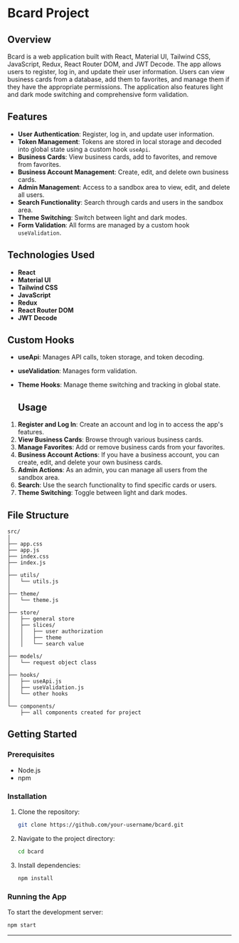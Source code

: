 # Bcard Project

## Overview

Bcard is a web application built with React, Material UI, Tailwind CSS, JavaScript, Redux, React Router DOM, and JWT Decode. The app allows users to register, log in, and update their user information. Users can view business cards from a database, add them to favorites, and manage them if they have the appropriate permissions. The application also features light and dark mode switching and comprehensive form validation.

## Features

- **User Authentication**: Register, log in, and update user information.
- **Token Management**: Tokens are stored in local storage and decoded into global state using a custom hook `useApi`.
- **Business Cards**: View business cards, add to favorites, and remove from favorites.
- **Business Account Management**: Create, edit, and delete own business cards.
- **Admin Management**: Access to a sandbox area to view, edit, and delete all users.
- **Search Functionality**: Search through cards and users in the sandbox area.
- **Theme Switching**: Switch between light and dark modes.
- **Form Validation**: All forms are managed by a custom hook `useValidation`.

## Technologies Used

- **React**
- **Material UI**
- **Tailwind CSS**
- **JavaScript**
- **Redux**
- **React Router DOM**
- **JWT Decode**

## Custom Hooks

- **useApi**: Manages API calls, token storage, and token decoding.
- **useValidation**: Manages form validation.
- **Theme Hooks**: Manage theme switching and tracking in global state.

  ## Usage

1. **Register and Log In**: Create an account and log in to access the app's features.
2. **View Business Cards**: Browse through various business cards.
3. **Manage Favorites**: Add or remove business cards from your favorites.
4. **Business Account Actions**: If you have a business account, you can create, edit, and delete your own business cards.
5. **Admin Actions**: As an admin, you can manage all users from the sandbox area.
6. **Search**: Use the search functionality to find specific cards or users.
7. **Theme Switching**: Toggle between light and dark modes.

## File Structure

```
src/
│
├── app.css
├── app.js
├── index.css
├── index.js
│
├── utils/
│   └── utils.js
│
├── theme/
│   └── theme.js
│
├── store/
│   ├── general store
│   ├── slices/
│   │   ├── user authorization
│   │   ├── theme
│   │   └── search value
│
├── models/
│   └── request object class
│
├── hooks/
│   ├── useApi.js
│   ├── useValidation.js
│   └── other hooks
│
└── components/
    ├── all components created for project
```

## Getting Started

### Prerequisites

- Node.js
- npm

### Installation

1. Clone the repository:
   ```bash
   git clone https://github.com/your-username/bcard.git
   ```
2. Navigate to the project directory:
   ```bash
   cd bcard
   ```
3. Install dependencies:
   ```bash
   npm install
   ```

### Running the App

To start the development server:
```bash
npm start
```








---
